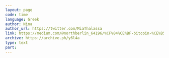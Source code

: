 ```yaml
---
layout: page
code: time
language: Greek
author: Nina
author_url: https://twitter.com/MiaThalassa
link: https://medium.com/@northberlin_64196/%CF%84%CE%BF-bitcoin-%CE%B5%CE%AF%CE%BD%CE%B1%CE%B9-%CF%87%CF%81%CF%8C%CE%BD%CE%BF%CF%82-74b8648a6114
archive: https://archive.ph/y6l4a
type: text
part: 
---
```

